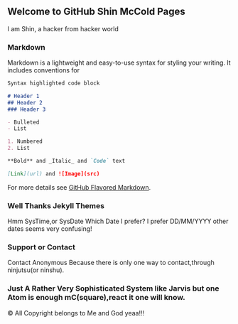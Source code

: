 ## Welcome to GitHub Shin McCold Pages


I am Shin, a hacker from hacker world 

### Markdown

Markdown is a lightweight and easy-to-use syntax for styling your writing. It includes conventions for

```markdown
Syntax highlighted code block

# Header 1
## Header 2
### Header 3

- Bulleted
- List

1. Numbered
2. List

**Bold** and _Italic_ and `Code` text

[Link](url) and ![Image](src)
```

For more details see [GitHub Flavored Markdown](https://guides.github.com/features/mastering-markdown/).

### Well Thanks Jekyll Themes

Hmm SysTime,or SysDate
Which Date I prefer?
I prefer DD/MM/YYYY
other dates seems very confusing!

### Support or Contact

Contact Anonymous
Because there is only one way to contact,through ninjutsu(or ninshu).

### Just A Rather Very Sophisticated System like Jarvis but one Atom is enough mC(square),react it one will know.
© All Copyright belongs to Me and God yeaa!!!
